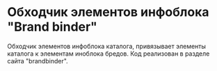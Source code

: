 # Обходчик элементов инфоблока "Brand binder"

Обходчик элементов инфоблока каталога, привязывает элементы каталога к элементам иноблока бредов.
Код реализован в разделе сайта "brandbinder".
